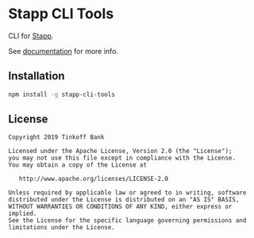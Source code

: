 # Stapp CLI Tools

CLI for [Stapp](https://github.com/TinkoffCreditSystems/stapp).

See [documentation](https://stapp.js.org/guides/cli.html) for more info.

## Installation
```bash
npm install -g stapp-cli-tools
```

## License

```
Copyright 2019 Tinkoff Bank

Licensed under the Apache License, Version 2.0 (the "License");
you may not use this file except in compliance with the License.
You may obtain a copy of the License at

   http://www.apache.org/licenses/LICENSE-2.0

Unless required by applicable law or agreed to in writing, software
distributed under the License is distributed on an "AS IS" BASIS,
WITHOUT WARRANTIES OR CONDITIONS OF ANY KIND, either express or implied.
See the License for the specific language governing permissions and
limitations under the License.
```
